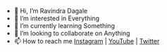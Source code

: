 - 👋 Hi, I’m Ravindra Dagale
- 👀 I’m interested in Everything
- 🌱 I’m currently learning Something
- 💞️ I’m looking to collaborate on Anything
- 📫 How to reach me [Instagram](https://www.instagram.com/Infosec97/) | [YouTube](https://www.youtube.com/c/RavindraDagale) | [Twitter](https://twitter.com/Ravindra231997)

<!---
Sherlock297/Sherlock297 is a ✨ special ✨ repository because its `README.md` (this file) appears on your GitHub profile.
You can click the Preview link to take a look at your changes.
--->
